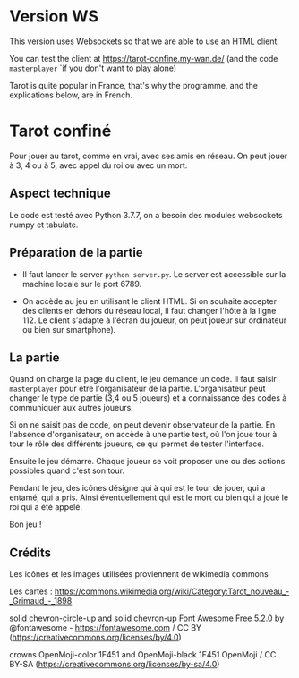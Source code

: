 # Version WS

This version uses Websockets so that we are able to use an HTML client.

You can test the client at https://tarot-confine.my-wan.de/   (and the code ``masterplayer`` `if you don't want to play alone)

Tarot is quite popular in France, that's why the programme, and the explications below, are in French.


# Tarot confiné
Pour jouer au tarot, comme en vrai, avec ses amis en réseau.
On peut jouer à 3, 4 ou à 5, avec appel du roi ou avec un mort.


## Aspect technique
Le code est testé avec Python 3.7.7, on a besoin des modules websockets numpy et tabulate.

## Préparation de la partie

- Il faut lancer le server ``python server.py``. Le server est accessible sur la machine locale sur le port 6789. 

- On accède au jeu en utilisant le client HTML. Si on souhaite accepter des clients en dehors du réseau local, il faut changer l'hôte à la ligne 112.
Le client s'adapte à l'écran du joueur, on peut joueur sur ordinateur ou bien sur smartphone).

## La partie

Quand on charge la page du client, le jeu demande un code. Il faut saisir ``masterplayer`` pour être l'organisateur de la partie. L'organisateur peut changer le type de partie (3,4 ou 5 joueurs) et a connaissance des codes à communiquer aux autres joueurs. 

Si on ne saisit pas de code, on peut devenir observateur de la partie. En l'absence d'organisateur, on accède à une partie test, où l'on joue tour à tour le rôle des différents joueurs, ce qui permet de tester l'interface.


Ensuite le jeu démarre. Chaque joueur se voit proposer une ou des actions possibles quand c'est son tour.

Pendant le jeu, des icônes désigne qui à qui est le tour de jouer, qui a entamé, qui a pris. Ainsi éventuellement qui est le mort ou bien qui a joué le roi qui a été appelé.

Bon jeu !


## Crédits 

Les icônes et les images utilisées proviennent de wikimedia commons

Les cartes :
https://commons.wikimedia.org/wiki/Category:Tarot_nouveau_-_Grimaud_-_1898

solid chevron-circle-up and solid chevron-up
Font Awesome Free 5.2.0 by @fontawesome - https://fontawesome.com / CC BY (https://creativecommons.org/licenses/by/4.0)

crowns OpenMoji-color 1F451 and OpenMoji-black 1F451
OpenMoji / CC BY-SA (https://creativecommons.org/licenses/by-sa/4.0)








